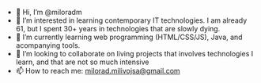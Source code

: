 - 👋 Hi, I’m @miloradm
- 👀 I’m interested in learning contemporary IT technologies. I am already 61, but I spent 30+ years in technologies that are slowly dying.
- 🌱 I’m currently learning web programming (HTML/CSS/JS), Java, and acompanying tools.
- 💞️ I’m looking to collaborate on living projects that involves technologies I learn, and that are not so much intensive
- 📫 How to reach me: milorad.milivojsa@gmail.com

<!---
miloradm/miloradm is a ✨ special ✨ repository because its `README.md` (this file) appears on your GitHub profile.
You can click the Preview link to take a look at your changes.
--->

